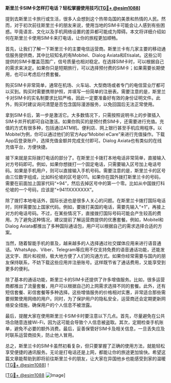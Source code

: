 **斯里兰卡SIM卡怎样打电话？轻松掌握使用技巧[[TG💪+ @esim1088](https://t.me/s/esim1088)]**

提到去斯里兰卡旅行或生活，很多人会想到这个热带岛国的美景和热情的人民。然而，对于初次前往斯里兰卡的朋友来说，使用当地的SIM卡可能会让人感到有些困惑。毕竟语言、文化以及手机网络设置的差异都可能成为障碍。本文将详细介绍如何在斯里兰卡使用SIM卡来打电话，让你的旅程更加顺畅。

首先，让我们了解一下斯里兰卡的主要电信运营商。斯里兰卡有几家主要的移动通信服务提供商，其中比较知名的有Mobitel、Dialog Axiata和Etisalat。这些公司提供的SIM卡覆盖范围广，信号质量也相对稳定。在选择SIM卡时，可以根据自己的需求来决定。如果你只是短期旅行，可以选择预付费的SIM卡；如果需要长期使用，也可以考虑后付费套餐。

购买SIM卡非常简单，通常在机场、火车站、大型商场或者专门的电信营业厅都可以买到。购买时需要携带护照，并填写一份简单的注册表。需要注意的是，斯里兰卡对SIM卡的实名制要求比较严格，因此一定要准备好有效的身份证明文件。此外，购买时建议询问清楚是否包含国际漫游服务，以免回国后无法正常使用。

拿到SIM卡后，第一步是激活它。大多数情况下，只需按照说明书上的步骤插入SIM卡并开机即可自动激活。如果你购买的是预付费SIM卡，还需要进行充值。充值的方式有很多种，包括通过ATM机、便利店、网上银行甚至手机应用程序。以Mobitel为例，你可以通过他们的官方App“Mobitel eCare”来进行充值操作。下载App后登录账户，选择充值金额并完成支付即可。Dialog Axiata也有类似的在线充值平台，方便快捷。

接下来就是实际拨打电话的部分了。在斯里兰卡拨打本地电话非常简单，直接输入对方号码即可。例如，如果你想拨打一个固定电话，只需要输入区号加上电话号码。如果是手机用户，则可以直接输入手机号码。需要注意的是，斯里兰卡的区号由三位数字组成，比如科伦坡的区号是011。如果你在国外拨打斯里兰卡的号码，需要在前面加上国家代码“+94”，然后去掉区号中的第一个零。比如从中国拨打科伦坡的一个号码，应该是“+9411XXXXXXX”。

除了拨打本地电话外，国际长途也是很多人关心的问题。在斯里兰卡拨打国际电话时，同样需要加上国家代码。例如，要拨打美国的电话，需要先输入“+1”，再接上对方的电话号码。不过，在某些情况下，直接拨打国际号码可能会产生较高的费用。为了避免这种情况，建议提前了解运营商提供的优惠套餐。例如，Mobitel和Dialog Axiata都推出了多种国际通话包，用户可以根据自己的需求选择合适的方案。

当然，随着智能手机的普及，越来越多的人选择通过社交媒体应用来进行语音通话。WhatsApp、Viber、Telegram等应用不仅支持免费的语音通话功能，还能发送文字、图片和视频，极大地方便了人们的沟通方式。如果你经常需要与国内的朋友保持联系，不妨下载这些应用并注册账号。这样既节省了通话费用，又能享受到更多的便利。

除了基本的通话功能，斯里兰卡的SIM卡还提供了许多增值服务。比如，很多运营商都推出了流量套餐，用户可以根据自己的上网需求选择不同的套餐。此外，还有短信套餐、彩信套餐等多种选择。这些增值服务的价格相对实惠，非常适合那些需要频繁使用网络的用户。同时，为了保护用户的隐私安全，运营商还会定期更新网络安全措施，确保用户的个人信息不被泄露。

最后，提醒大家在使用斯里兰卡SIM卡时要注意以下几点。首先，尽量避免在公共场合随意连接Wi-Fi，因为这可能会导致个人信息被盗取。其次，定期检查手机账单，避免不必要的额外消费。最后，妥善保管好SIM卡及相关信息，一旦丢失应及时联系运营商挂失，防止他人冒用。

总之，斯里兰卡的SIM卡虽然初看复杂，但只要掌握了正确的使用方法，就能轻松享受便捷的通讯服务。无论是打电话还是上网，都能让你的旅途更加愉快。希望这篇文章能帮助到即将前往斯里兰卡的朋友，让大家在异国他乡也能感受到家的温暖[[TG💪+ @esim1088](https://t.me/s/esim1088)]！

[[TG💪+ @esim1088](https://t.me/s/esim1088) ![Image](https://i.postimg.cc/4NQfJmqS/Snipaste-2025-05-13-00-14-12.png)]